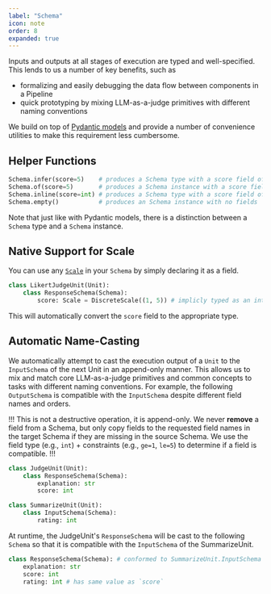 ```yaml
---
label: "Schema"
icon: note
order: 8
expanded: true
---
```


Inputs and outputs at all stages of execution are typed and well-specified. This lends to us a number of key benefits, such as

- formalizing and easily debugging the data flow between components in a Pipeline
- quick prototyping by mixing LLM-as-a-judge primitives with different naming conventions

We build on top of [Pydantic models](https://docs.pydantic.dev/latest/concepts/models/) and provide a number of convenience utilities to make this requirement less cumbersome.

## Helper Functions
```python
Schema.infer(score=5)    # produces a Schema type with a score field of type(5) == int
Schema.of(score=5)       # produces a Schema instance with a score field of type int and value 5
Schema.inline(score=int) # produces a Schema type with a score field of type int
Schema.empty()           # produces an Schema instance with no fields
```

Note that just like with Pydantic models, there is a distinction between a `Schema` type and a `Schema` instance.

## Native Support for Scale
You can use any [`Scale`](./scale) in your `Schema` by simply declaring it as a field.

```python
class LikertJudgeUnit(Unit):
    class ResponseSchema(Schema):
        score: Scale = DiscreteScale((1, 5)) # implicly typed as an int with ge=1, le=5
```

This will automatically convert the `score` field to the appropriate type.

## Automatic Name-Casting
We automatically attempt to cast the execution output of a `Unit` to the `InputSchema` of the next Unit in an append-only manner. This allows us to mix and match core LLM-as-a-judge primitives and common concepts to tasks with different naming conventions. For example, the following `OutputSchema` is compatible with the `InputSchema` despite different field names and orders.

!!!
This is not a destructive operation, it is append-only. We never **remove** a field from a Schema, but only copy fields to the requested field names in the target Schema if they are missing in the source Schema. We use the field type (e.g., `int`) + constraints (e.g., `ge=1`, `le=5`) to determine if a field is compatible.
!!!

```python
class JudgeUnit(Unit):
    class ResponseSchema(Schema):
        explanation: str
        score: int

class SummarizeUnit(Unit):
    class InputSchema(Schema):
        rating: int
```

At runtime, the JudgeUnit's `ResponseSchema` will be cast to the following `Schema` so that it is compatible with the `InputSchema` of the SummarizeUnit.

```python
class ResponseSchema(Schema): # conformed to SummarizeUnit.InputSchema
    explanation: str
    score: int
    rating: int # has same value as `score`
```
